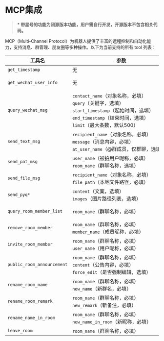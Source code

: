# MCP集成

> <strong>* 带星号的功能为闭源版本功能，用户需自行开发，开源版本不包含相关代码。</strong>

MCP（Multi-Channel Protocol）为机器人提供了丰富的远程控制和自动化能力，支持消息、群管理、朋友圈等多种操作。以下为当前支持的所有 tool 列表：

<table>
  <thead>
    <tr>
      <th style="min-width:180px;">工具名</th>
      <th style="min-width:320px;">参数</th>
      <th style="min-width:320px;">功能说明</th>
    </tr>
  </thead>
  <tbody>
    <tr>
      <td><code>get_timestamp</code></td>
      <td>无</td>
      <td>获取当前时间的 Unix 时间戳（毫秒）</td>
    </tr>
    <tr>
      <td><code>get_wechat_user_info</code></td>
      <td>无</td>
      <td>获取当前登录的微信用户信息（敏感信息已脱敏）</td>
    </tr>
    <tr>
      <td><code>query_wechat_msg</code></td>
      <td>
        <code>contact_name</code>（对象名称，必填）<br/>
        <code>query</code>（关键字，选填）<br/>
        <code>start_timestamp</code>（起始时间，选填）<br/>
        <code>end_timestamp</code>（结束时间，选填）<br/>
        <code>limit</code>（最大条数，默认500）
      </td>
      <td>查询指定用户或群组的微信消息记录，支持关键字、时间范围、数量限制</td>
    </tr>
    <tr>
      <td><code>send_text_msg</code></td>
      <td>
        <code>recipient_name</code>（对象名称，必填）<br/>
        <code>message</code>（消息内容，必填）<br/>
        <code>at_user_name</code>（@群成员，仅群聊，选填）
      </td>
      <td>向用户或群组发送文本消息，支持@群成员</td>
    </tr>
    <tr>
      <td><code>send_pat_msg</code></td>
      <td>
        <code>user_name</code>（被拍用户昵称，必填）<br/>
        <code>room_name</code>（群聊名称，选填）
      </td>
      <td>发送“拍一拍”消息，支持群聊和单聊</td>
    </tr>
    <tr>
      <td><code>send_file_msg</code></td>
      <td>
        <code>recipient_name</code>（对象名称，必填）<br/>
        <code>file_path</code>（本地文件路径，必填）
      </td>
      <td>向用户或群组发送文件（如图片、视频）</td>
    </tr>
    <tr>
      <td><code>send_pyq*</code></td>
      <td>
        <code>content</code>（文案，选填）<br/>
        <code>images</code>（图片路径列表，选填）
      </td>
      <td>发布一条朋友圈</td>
    </tr>
    <tr>
      <td><code>query_room_member_list</code></td>
      <td>
        <code>room_name</code>（群聊名称，必填）
      </td>
      <td>查询指定群聊的成员列表，返回成员的JSON信息</td>
    </tr>
    <tr>
      <td><code>remove_room_member</code></td>
      <td>
        <code>room_name</code>（群聊名称，必填）<br/>
        <code>member_name</code>（成员昵称，必填）
      </td>
      <td>从群聊中移除一个成员</td>
    </tr>
    <tr>
      <td><code>invite_room_member</code></td>
      <td>
        <code>room_name</code>（群聊名称，必填）<br/>
        <code>user_name</code>（用户昵称，必填）
      </td>
      <td>邀请一个用户加入群聊</td>
    </tr>
    <tr>
      <td><code>public_room_announcement</code></td>
      <td>
        <code>room_name</code>（群聊名称，必填）<br/>
        <code>content</code>（公告内容，必填）<br/>
        <code>force_edit</code>（是否强制编辑，选填）
      </td>
      <td>发布或编辑群公告</td>
    </tr>
    <tr>
      <td><code>rename_room_name</code></td>
      <td>
        <code>room_name</code>（群聊名称，必填）<br/>
        <code>new_name</code>（新群名，必填）
      </td>
      <td>重命名一个群聊</td>
    </tr>
    <tr>
      <td><code>rename_room_remark</code></td>
      <td>
        <code>room_name</code>（群聊名称，必填）<br/>
        <code>new_remark</code>（新备注，必填）
      </td>
      <td>为群聊设置或修改备注</td>
    </tr>
    <tr>
      <td><code>rename_name_in_room</code></td>
      <td>
        <code>room_name</code>（群聊名称，必填）<br/>
        <code>new_name_in_room</code>（新昵称，必填）
      </td>
      <td>修改“我”在某个群聊中的昵称</td>
    </tr>
    <tr>
      <td><code>leave_room</code></td>
      <td>
        <code>room_name</code>（群聊名称，必填）
      </td>
      <td>退出一个群聊</td>
    </tr>
  </tbody>
</table> 